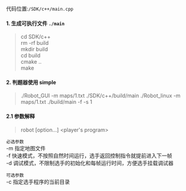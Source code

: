 
代码位置:`/SDK/c++/main.cpp`

#### 1. 生成可执行文件 `./main`
>cd SDK/c++  
>rm -rf build  
>mkdir build  
>cd build  
>cmake ..  
>make

#### 2. 判题器使用 simple
> ./Robot_GUI -m maps/1.txt ./SDK/c++/build/main
> ./Robot_linux -m maps/1.txt ./build/main -f -s 1

#### 2.1 参数解释

> robot [option...] <player's program>

`必选参数`  
-m 指定地图文件  
-f 快速模式，不按照自然时间运行，选手返回控制指令就提前进入下一帧  
-d 调试模式，不限制选手的初始化和每帧运行时间，方便选手挂载调试器

`可选参数`  
-c 指定选手程序的当前目录

